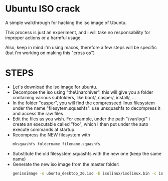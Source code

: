 # Ubuntu ISO crack
A simple walkthrough for hacking the iso image of Ubuntu.

This process is just an experiment, and i will take no responsability for improper actions or a harmful usage.

Also, keep in mind i'm using macos, therefore a few steps will be specific (but i'm working on making this "cross os") 


# STEPS
- Let's download the iso image for ubuntu.
- Decompose the iso using "theUnarchiver". this will give you a folder containing various subfolders, like boot/, casper/, install/, ...
- In the folder "casper", you will find the compresseed linux filesystem under the name "filesytem.squashfs". use unsquashfs to decompress it and access the raw files
- Edit the files as you wish. For example, under the path "/var/log/" i create an executable called "foo", which i then put under the auto execute commands at startup.
- Recompress the NEW filesystem with 
  ```bash
  mksquashfs foldername filename.squashfs
  ```
- Substitute the old filesystem.squashfs with the new one (keep the same name)
- Generate the new iso image from the master folder:
  ```bash
  genisoimage -o ubuntu_desktop_20.iso -b isolinux/isolinux.bin -c isolinux/boot.cat -no-emul-boot -boot-load-size 4 -boot-info-table -J -R -V Ubuntu\ 20.04\ Desktop -input-charset utf-8 .
  ```


